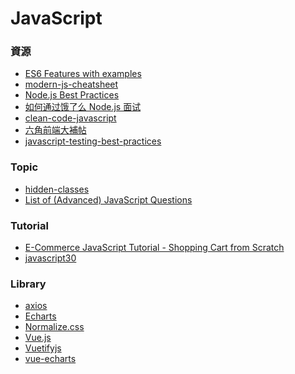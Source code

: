 <a name="#JavaScript"></a>
# JavaScript

<a name="resources"></a>
### 資源
- [ES6 Features with examples](http://es6-features.org)
- [modern-js-cheatsheet](https://github.com/mbeaudru/modern-js-cheatsheet/)
- [Node.js Best Practices](https://github.com/i0natan/nodebestpractices)
- [如何通过饿了么 Node.js 面试](https://github.com/ElemeFE/node-interview/tree/master/sections/zh-cn)
- [clean-code-javascript](https://github.com/ryanmcdermott/clean-code-javascript)
- [六角前端大補帖](https://coggle.it/diagram/XJdj8UA5tjeIugda/t/%E5%85%AD%E8%A7%92%E5%89%8D%E7%AB%AF%E5%A4%A7%E8%A3%9C%E5%B8%96/3ce94a1e7878d5f0c3c36c8ee5dd6db85bcc0fd177475649f0b9b88a6e473ea4?fbclid=IwAR0PFz7jFMa8Pbt6CAfmArn8mbS8R2QUbcUbfBG1SPJhhN0X0uayrqRfSfg)
- [javascript-testing-best-practices](https://github.com/goldbergyoni/javascript-testing-best-practices)

<a name="topic"></a>
### Topic
- [hidden-classes](https://richardartoul.github.io/jekyll/update/2015/04/26/hidden-classes.html)
- [List of (Advanced) JavaScript Questions](https://github.com/lydiahallie/javascript-questions)

<a name="tutorial"></a>
### Tutorial
- [E-Commerce JavaScript Tutorial - Shopping Cart from Scratch](https://www.youtube.com/watch?v=023Psne_-_4)
- [javascript30](https://javascript30.com)

<a name="library"></a>
### Library
- [axios](https://github.com/axios/axios)
- [Echarts](https://echarts.baidu.com)
- [Normalize.css](https://necolas.github.io/normalize.css/)
- [Vue.js](https://vuejs.org)
- [Vuetifyjs](https://vuetifyjs.com)
- [vue-echarts](https://github.com/ecomfe/vue-echarts)

